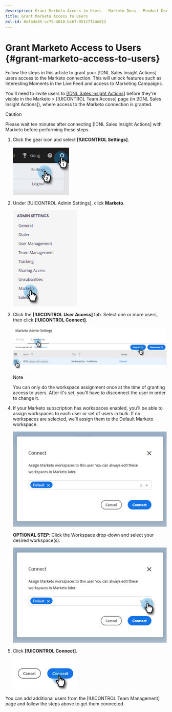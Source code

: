 ```yaml
---
description: Grant Marketo Access to Users - Marketo Docs - Product Documentation
title: Grant Marketo Access to Users
exl-id: 0efb3e85-cc75-4810-bc67-05127f44e012
---
```

# Grant Marketo Access to Users {#grant-marketo-access-to-users}

Follow the steps in this article to grant your [!DNL Sales Insight Actions] users access to the Marketo connection. This will unlock features such as Interesting Moments in the Live Feed and access to Marketing Campaigns.

You'll need to invite users to [[!DNL Sales Insight Actions]](/help/marketo/product-docs/marketo-sales-insight/actions/admin/invite-users-and-admins.md#invite-users) before they're visible in the Marketo > [!UICONTROL Team Access] page (in [!DNL Sales Insight Actions]), where access to the Marketo connection is granted.

>[!CAUTION]
>
>Please wait ten minutes after connecting [!DNL Sales Insight Actions] with Marketo before performing these steps.

1. Click the gear icon and select **[!UICONTROL Settings]**.

   ![](assets/grant-marketo-access-to-users-1.png)

1. Under [!UICONTROL Admin Settings], click **Marketo**.

   ![](assets/grant-marketo-access-to-users-2.png)

1. Click the **[!UICONTROL User Access]** tab. Select one or more users, then click **[!UICONTROL Connect]**.

   ![](assets/grant-marketo-access-to-users-3.png)

   >[!NOTE]
   >
   >You can only do the workspace assignment once at the time of granting access to users. After it's set, you'll have to disconnect the user in order to change it.

1. If your Marketo subscription has workspaces enabled, you'll be able to assign workspaces to each user or set of users in bulk. If no workspaces are selected, we’ll assign them to the Default Marketo workspace.

   ![](assets/grant-marketo-access-to-users-4.png)

   **OPTIONAL STEP**: Click the Workspace drop-down and select your desired workspace(s).

   ![](assets/grant-marketo-access-to-users-5.png)

1. Click **[!UICONTROL Connect]**.

   ![](assets/grant-marketo-access-to-users-6.png)

You can add additional users from the [!UICONTROL Team Management] page and follow the steps above to get them connected.
